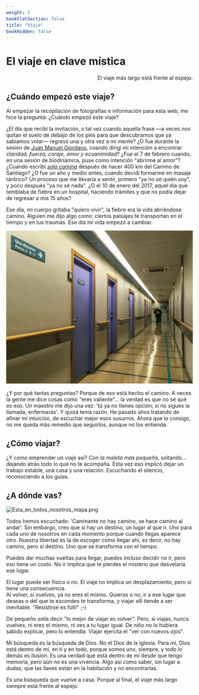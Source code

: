 ```yaml
---
weight: 5
bookFlatSection: false
title: "Viaje"
bookHidden: false
---
```


# El viaje en clave mística

<div style="text-align: right">El viaje más largo está frente al espejo.</div>

## ¿Cuándo empezó este viaje?

Al empezar la recopilación de fotografías e información para esta web, me hice la pregunta: ¿Cuándo empezó este viaje?

¿El día que recibí la invitación, o tal vez cuando aquella frase —a veces nos quitan el suelo de debajo de los pies para
que descubramos que ya sabíamos volar— regresó una y otra vez a mi mente? ¿O fue durante la sesión
de [Juan Manuel Giordano](https://www.juanmanuelgiordano.com/), cuando dirigí mi intención a encontrar _claridad, fuerza,
coraje, amor y ecuanimidad_? ¿Fue el 7 de febrero cuando, en una sesión de biodinámica, puse como intención "abrirme al amor"? ¿Cuando escribí _[solo camina](https://susurros.fransimo.info/posts/2023/10/nueva_ribadesella/)_ después de hacer 400 km
del Camino de Santiago? ¿O fue un año y medio antes, cuando decidí formarme en masaje tántrico? Un proceso que me llevaría a sentir,
primero "ya no sé quién soy", y poco después "ya no sé nada". ¿O el 10 de enero del 2017, aquel día que temblaba de fiebre en un hospital, haciendo trámites y que no podía dejar de
regresar a mis 15 años?

Ese día, mi cuerpo gritaba "quiero vivir", la fiebre era la vida abriéndose camino. Alguien me dijo algo como: ciertos
paisajes te transportan en el tiempo y en tus traumas. Ese día mi vida empezó a cambiar.

![IMG_3027_Screenshot.png](IMG_3027_Screenshot.png)

¿Y por qué tantas preguntas? Porque de eso está hecho el camino. A veces la gente me dice cosas como "eres
valiente"... la verdad es que no sé qué es eso. Un maestro me dijo una vez: 'tú ya no tienes opción; si no sigues la llamada, enfermarás'. Y quizá tenía razón. He
pasado años tratando de afinar mi intuición, de escuchar mejor esos susurros. Ahora que lo consigo, no me queda más
remedio que seguirlos, aunque no los entienda.

## ¿Cómo viajar?

¿Y cómo emprender un viaje así? _Con la maleta más pequeña_, soltando... dejando atrás todo lo que no te acompaña. Esta vez eso implicó dejar un trabajo estable, una casa y una relación. Escuchando el silencio, reconociendo a los guías.

## ¿A dónde vas?

![Esta_en_todos_nosotros_mapa.png](/map/Esta_en_todos_nosotros_mapa.png)

Todos hemos escuchado: 'Caminante no hay camino, se hace camino al andar'. Sin embargo, creo que sí hay un destino, un lugar al que ir. Uno para cada uno de nosotros en cada momento porque cuando llegas aparece otro. Nuestra libertad es la de
escoger cómo llegar ahí, es decir, no hay camino, pero sí destino. Uno que se transforma con el tiempo.

Puedes dar muchas vueltas para llegar, puedes incluso decidir no ir, pero eso tiene un costo. No ir implica que te
pierdes el misterio que desvelaría ese lugar.

El lugar puede ser físico o no. El viaje no implica un desplazamiento, pero sí tiene una consecuencia.  
Al volver, si vuelves, ya no eres el mismo. Quieras o no, ir a ese lugar que deseas o del que te escondes
te transforma, y viajar allí tiende a ser inevitable. "Resistirse es fútil" ;-)

De pequeño solía decir "lo mejor de viajar es volver". Pero, si viajas, nunca vuelves, ni eres el mismo, ni ves a tu
lugar igual. De niño no lo hubiera sabido explicar, pero lo entendía. Viajar ejercita el "ver con nuevos ojos".

Mi búsqueda es la búsqueda de Dios. No el Dios de la iglesia. Para mí, Dios está dentro de mí, en ti y en todo, porque
somos uno, siempre, y todo lo demás es ilusión. Es una verdad que está dentro de mí desde que tengo memoria, pero aún no
es una vivencia. Algo así como saber, sin lugar a dudas, que las llaves están en la habitación y no encontrarlas.

Es una búsqueda que vuelve a casa. Porque al final, el viaje más largo siempre está frente al espejo.
